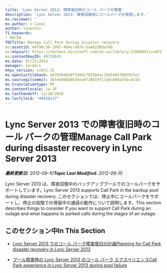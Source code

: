 ```yaml
---
title: 'Lync Server 2013: 障害復旧時のコール パークの管理'
description: 'Lync Server 2013: 障害回復時にコールパークを管理します。'
ms.reviewer: ''
ms.author: v-lanac
author: lanachin
f1.keywords:
- NOCSH
TOCTitle: Manage Call Park during disaster recovery
ms:assetid: 4df96c38-186f-4b0e-b076-bae6236da7db
ms:mtpsurl: https://technet.microsoft.com/en-us/library/JJ688052(v=OCS.15)
ms:contentKeyID: 49733645
ms.date: 07/23/2014
manager: serdars
mtps_version: v=OCS.15
ms.openlocfilehash: ad7936dd28f749dc792505ec78d54857065957e2
ms.sourcegitcommit: 36fee89bb887bea4f18b19f17a8c69daf5bc423d
ms.translationtype: MT
ms.contentlocale: ja-JP
ms.lasthandoff: 11/26/2020
ms.locfileid: "49426117"
---
```

# <a name="manage-call-park-during-disaster-recovery-in-lync-server-2013"></a><span data-ttu-id="a6829-103">Lync Server 2013 での障害復旧時のコール パークの管理</span><span class="sxs-lookup"><span data-stu-id="a6829-103">Manage Call Park during disaster recovery in Lync Server 2013</span></span>

<div data-xmlns="http://www.w3.org/1999/xhtml">

<div class="topic" data-xmlns="http://www.w3.org/1999/xhtml" data-msxsl="urn:schemas-microsoft-com:xslt" data-cs="https://msdn.microsoft.com/">

<div data-asp="https://msdn2.microsoft.com/asp">



</div>

<div id="mainSection">

<div id="mainBody"><span data-ttu-id="a6829-104">

<span> </span></span><span class="sxs-lookup"><span data-stu-id="a6829-104">

<span> </span></span></span>

<span data-ttu-id="a6829-105">_**最終更新日:** 2012-09-10_</span><span class="sxs-lookup"><span data-stu-id="a6829-105">_**Topic Last Modified:** 2012-09-10_</span></span>

<span data-ttu-id="a6829-106">Lync Server 2013 は、障害回復中のバックアッププールでのコールパークをサポートしています。</span><span class="sxs-lookup"><span data-stu-id="a6829-106">Lync Server 2013 supports Call Park in the backup pool during disaster recovery.</span></span> <span data-ttu-id="a6829-107">このセクションでは、停止中にコールパークをサポートし、停止の段階での保留中の通話の動作について説明します。</span><span class="sxs-lookup"><span data-stu-id="a6829-107">This section describes things to consider if you want to support Call Park during an outage and what happens to parked calls during the stages of an outage.</span></span>

<div>

## <a name="in-this-section"></a><span data-ttu-id="a6829-108">このセクション中</span><span class="sxs-lookup"><span data-stu-id="a6829-108">In This Section</span></span>

  - [<span data-ttu-id="a6829-109">Lync Server 2013 でのコール パーク障害復旧の計画</span><span class="sxs-lookup"><span data-stu-id="a6829-109">Planning for Call Park disaster recovery in Lync Server 2013</span></span>](lync-server-2013-planning-for-call-park-disaster-recovery.md)

  - [<span data-ttu-id="a6829-110">プール障害時の Lync Server 2013 のコール パーク エクスペリエンス</span><span class="sxs-lookup"><span data-stu-id="a6829-110">Call Park experience in Lync Server 2013 during pool failure</span></span>](lync-server-2013-call-park-experience-during-pool-failure.md)

<span data-ttu-id="a6829-111"></div>

</div>

<span> </span>

</div>

</div>

</span><span class="sxs-lookup"><span data-stu-id="a6829-111"></div>

</div>

<span> </span>

</div>

</div>

</span></span></div>

